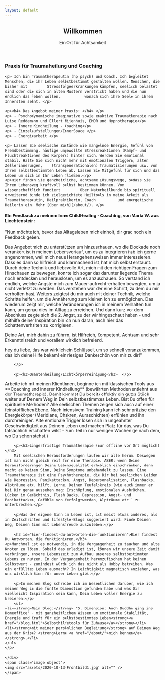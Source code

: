 ```yaml
---
layout: default
---
```


  <section id="banner">
	<div class="content">
	<header>
	<h1>Willkommen</h1>
	<p>Ein Ort für Achtsamkeit</p>
	</header>
	<p>
	<p> <h3> Praxis für Traumaheilung und Coaching </h3> </p>

	<p> Ich bin Traumatherapeutin (hp psych) und Coach. Ich begleitet Menschen, die ihr Leben selbstbestimmt gestalten wollen. Menschen, die bisher mit 		Stressfolgeerkrankungen kämpfen, seelisch belastet sind oder die sich in alten Mustern verstrickt haben und die nun endlich das leben wollen, 			wonach sich ihre Seele in ihrem Innersten sehnt. </p>
	
	<p><h4> Das Angebot meiner Praxis: </h4> </p>
	<p> - Psychodynamische imaginative sowie enaktive Traumatherapie nach Luise Reddemann und Ellert Nijenhuis, EMDR und Hypnotherapie</p>
	<p> - Innere Kindheilung - Coaching</p>
	<p> - Einzelaufstellungen/InnerSpace </p>
	<p> - Energiearbeit </p>
	
	<p> Lassen Sie seelische Zustände wie mangelnde Energie, Gefühl von Fremdbestimmung, häufige ungewollte Stressreaktionen (Kampf- und Fluchtreaktionen des Körpers) hinter sich. Werden Sie emotional stabil. Halte Sie sich nicht mehr mit emotionalen Triggern, alten Zellerinnerungen, 	(transgenerationalen) Traumatisierungen usw. von Ihrem selbstbestimmten Leben ab. Lassen Sie Mitgefühl für sich und das Leben um sich in Ihr Leben fließen.</p>
	<p>Hier finden Sie ganzheitliche, achtsame Lösungswege, sodass Sie Ihren Lebensweg kraftvoll selbst bestimmen können. Von wissenschaftlich fundiert 		über Naturheilkunde bis spirituell erweiternd binde ich zielgerichtete Heiltools in meine Arbeit als Traumatherapeutin, Heilpraktikerin, Coach 			und energetische Heilerin ein. Mehr [über mich](/about/). </p>

<p><h4>Ein Feedback zu meinem InnerChildHealing - Coaching, von Maria W. aus Liechtenstein: </h4></p> 
<p>"Nun möchte ich, bevor das Alltagsleben mich einholt, dir grad noch ein
Feedback geben.</p> 
<p>Das Angebot mich zu unterstützen um hinzuschauen, wo die
Blockade noch verankert ist in meinem Lebensverlauf, um es zu integrieren
hab ich gerne angenommen, weil mich neue Herangehensweisen immer
interessieren. Dass es dann so hilfreich und klarmachend ist, hat mich
selbst erstaunt. Durch deine Technik und liebevolle Art, mich mit den
richtigen Fragen zum Hinschauen zu bewegen, konnte ich sogar das darunter
liegende Thema noch entdecken und herauslösen, um es anzuschauen. So
verstand ich endlich, welche Ängste mich zum Mauer-aufrecht-erhalten
bewegten, um ja nicht verletzt zu werden. Das verstehen war der eine
Schritt, zu dem du mir verholfen hast. Weiters zeigtest du mir auch mit
deiner Technik, welche Schritte helfen, um die Annäherung zum kleinen Ich
zu ermöglichen. Das wiederum zeigt mir, welche Veränderungen ich in
meinem Verhalten tun kann, um genau dies im Alltag zu erreichen. Und dann
kurz vor dem Abschluss zeigte sich die 2. Angst, zu der wir hingeschaut
haben - und mithilfe deiner Inspiration bin ich nun daran, auch hier das
Schattenverhalten zu korrigieren.</p> 
<p> Deine Art, mich dahin zu führen, ist Hilfreich, Kompetent, Achtsam und
sehr Erkenntnisreich und vorallem wirklich befreiend.</p> 

<p> hey du liebe, das war wirklich ein Schlüssel, um so schnell
voranzukommen, das ich deine Hilfe bekam! ein riesiges Dankeschön von
mir zu dir!" </p> 

		</p>
	
		<p><h3>Quantenheilung/Lichtkörperreinigung</h3>  </p>
<p>Arbeite ich mit meinen KlientInnen, beginne ich mit klassischen Tools aus **Coaching und innerer Kindheilung** (bewährten Methoden entlehnt aus der Traumatherapie). Damit kommst Du bereits effektiv ein gutes Stück weiter auf Deinem Weg in Dein selbstbestimmtes Leben. Bist Du offen für spirituelle Methoden? Alle seelischen Themen zeigen sich auch auf einer feinstofflichen Ebene. Nach intensivem Training kann ich sehr präzise den Energiekörper (Meridiane, Chakren, Auraschichten) erfühlen und ihn durchreinigen. Alte emtionale Trigger lösen sich in ungeahnter Geschwindigkeit aus Deinem Leben und machen Platz für das, was Du tatsächlich erschaffen wilst - zum Teil in nur wenigen Wochen (je nach dem, wo Du schon stehst.)</p>

		<p><h3>Längerfristige Traumatherapie (nur offline vor Ort möglich)</h3> 
		Mit seelischen Herausforderungen laufen wir alle herum. Deswegen ist man nicht gleich reif für eine Therapie. ABER: wenn Deine Herausforderungen Deine Lebensqualität erheblich einschränken, dann macht es keinen Sinn, Deine Symptome unbehandelt zu lassen. Eine Traumatherapie ist eine Psychotherapie, die Dir bei seelischen Leiden wie Depression, Panikattacken, Angst, Depersonalisation, Flashbacks, Alpträume etc. hilft. Lerne, Deinen Teufelskreis (wie auch immer er bei Dir genau aussehen mag: Erschöpfung, emotionalen Ausbrüchen, Lücken im Gedächtnis, Flash Backs, Depression, Angst- und Panikattacken, Gefühle von Verfolgtwerden, Alpträume etc.) zu unterbrechen.</p>
		
		<p>Was der eigene Sinn im Leben ist, ist meist etwas anderes, als in Zeitschriften und lifestyle-Blogs suggeriert wird. Finde Deinen Weg, Deinen Sinn mit Lebensfreude auszuleben.</p>
		
		<h3 id="hier-findest-du-antworten-die-funktionieren">Hier findest Du Antworten, die funktionieren.</h3>
	<p>Manchmal ist es notwendig, in die Vergangenheit zu tauchen und alte Knoten zu lösen. Sobald das erledigt ist, können wir unsere Zeit damit verbringen, unsere Lebenszeit zum Aufbau unseres selbstbestimmten Lebens zu nutzen. In der Vergangenheit herumzufischen hat keinen Selbstwert - zumindest würde ich das nicht als Hobby betreiben. Was ein erfülltes Leben ausmacht? In Leichtigkeit magnetisch anziehen, was uns wirklich Sinn für unser Leben gibt.</p>
		
		<p>In meinem Blog schreibe ich im Wesentlichen darüber, wie ich meinen Weg in die fünfte Dimenstion gefunden habe und was Dir vielleicht Inspiration sein kann, Dein Leben voller Energie zu kreieren:</p>
		<ul>
	<li><strong>Mein Blog:</strong> "5. Dimension: Auch Buddha ging ins Homeoffice" - mit ganzheitlichem Wissen um emotionale Stabilität, Energie und Kraft für ein selbstbestimmtes Leben<strong><a href="/blog.html">Selbsthilfetools für Zuhause</a></strong></li>
	<li><strong>mit meiner persönlichen Begleitung</strong> auf Deinem Weg aus der Krise? <strong>Lerne <a href="/about/">mich kennen</a></strong>.</li>
	</ul>
	</p>

	</div>
	<span class="image object">
	<img src="assets/2020-10-13-Frontbild1.jpg" alt="" />
	</span>
</section>
